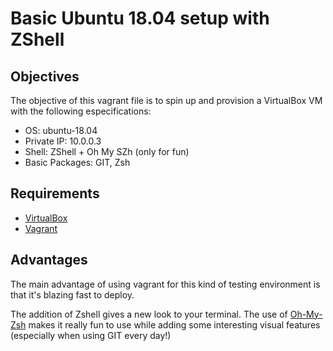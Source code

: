 # Basic Ubuntu 18.04 setup with ZShell 

## Objectives
The objective of this vagrant file is to spin up and provision a VirtualBox VM with the following especifications:

- OS: ubuntu-18.04
- Private IP: 10.0.0.3
- Shell: ZShell + Oh My SZh (only for fun)
- Basic Packages: GIT, Zsh

## Requirements

- [VirtualBox](https://www.virtualbox.org/)
- [Vagrant](https://www.vagrantup.com/downloads.html)

## Advantages
The main advantage of using vagrant for this kind of testing environment is that it's blazing fast to deploy.  

The addition of Zshell gives a new look to your terminal. The use of [Oh-My-Zsh](https://github.com/robbyrussell/oh-my-zsh) makes it really fun to use while adding some interesting visual features (especially when using GIT every day!)

